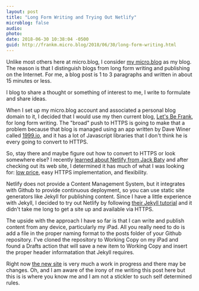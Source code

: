 ```yaml
---
layout: post
title: "Long Form Writing and Trying Out Netlify"
microblog: false
audio: 
photo: 
date: 2018-06-30 10:38:04 -0500
guid: http://frankm.micro.blog/2018/06/30/long-form-writing.html
---
```

Unlike most others here at micro.blog, I consider [my micro.blog](https://frankmcpherson.blog/) as my blog. The reason is that I distinguish blogs from long form writing and publishing on the Internet. For me, a blog post is 1 to 3 paragraphs and written in about 15 minutes or less. 

I blog to share a thought or something of interest to me, I write to formulate and share ideas.

When I set up my micro.blog account and associated a personal blog domain to it, I decided that I would use my then current blog, [Let's Be Frank](http://writing.frankmcpherson.org), for long form writing. The "broad" push to HTTPS is going to make that a problem because that blog is managed using an app written by Dave Winer called [1999.io](http://1999.io), and it has a lot of Javascript libraries that I don't think he is every going to convert to HTTPS. 

So, stay there and maybe figure out how to convert to HTTPS or look somewhere else? I recently [learned about Netlify from Jack Baty](https://www.baty.net/2018/back-to-netlify/) and after checking out its web site, I determined it has much of what I was looking for: [low price](https://www.netlify.com/pricing/), easy HTTPS implementation, and flexibility. 

Netlify does not provide a Content Management System, but it integrates with Github to provide continuous deployment, so you can use static site generators like Jekyll for publishing content. Since I have a little experience with Jekyll, I decided to try out Netlify by following [their Jekyll tutorial](https://www.netlify.com/blog/2015/10/28/a-step-by-step-guide-jekyll-3.0-on-netlify/) and it didn't take me long to get a site up and available via HTTPS. 

The upside with the approach I have so far is that I can write and publish content from any device, particularly my iPad. All you really need to do is add a file in the proper naming format to the posts folder of your Github repository. I've cloned the repository to Working Copy on my iPad and found a Drafts action that will save a new item to Working Copy and insert the proper header informatation that Jekyll requires.

Right now [the new site](https://writing.frankmcpherson.net) is very much a work in progress and there may be changes. Oh, and I am aware of the irony of me writing this post here but this is is where you know me and I am not a stickler to such self determined rules. 
